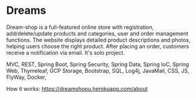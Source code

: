 # Dreams

Dream-shop is a full-featured online store with registration, add/delete/update products and categories, user and order management functions. The website displays detailed product descriptions and photos, helping users choose the right product. After placing an order, customers receive a notification via email. It's solo project. 

MVC, REST, Spring Boot, Spring Security, Spring Data, Spring IoC, Spring Web, Thymeleaf, GCP Storage, Bootstrap, SQL, Log4j, JavaMail, CSS, JS, FlyWay, Docker,

How it works: https://dreamshopu.herokuapp.com/about

